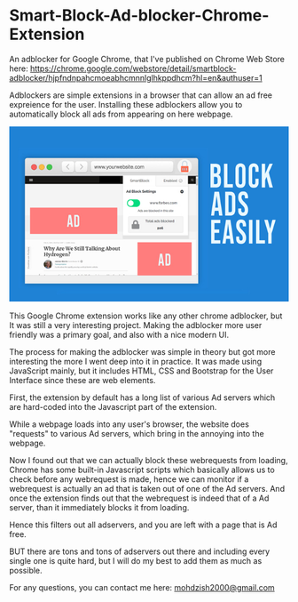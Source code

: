 # Smart-Block-Ad-blocker-Chrome-Extension

An adblocker for Google Chrome, that I've published on Chrome Web Store here:
https://chrome.google.com/webstore/detail/smartblock-adblocker/hjpfndnpahcmoeabhcmnnlglhkppdhcm?hl=en&authuser=1

Adblockers are simple extensions in a browser that can allow an ad free expreience for the user.
Installing these adblockers allow you to automatically block all ads from appearing on here webpage.

![Alt text](/img1.jpg?raw=true "SmartBlock Extension")

This Google Chrome extension works like any other chrome adblocker, but It was still a very interesting project. 
Making the adblocker more user friendly was a primary goal, and also with a nice modern UI.

The process for making the adblocker was simple in theory but got more interesting the more I went deep into it in practice. 
It was made using JavaScript mainly, but it includes HTML, CSS and Bootstrap for the User Interface since these are web elements.

First, the extension by default has a long list of various Ad servers which are hard-coded into the Javascript part of the extension.

While a webpage loads into any user's browser, the website does "requests" to various Ad servers, which bring in the annoying into the webpage.

Now I found out that we can actually block these webrequests from loading, Chrome has some built-in Javascript scripts which basically allows us to check before any webrequest is made, hence we can monitor if a webrequest is actually an ad that is taken out of one of the Ad servers. And once the extension finds out that the webrequest is indeed that of a Ad server, than it immediately blocks it from loading.

Hence this filters out all adservers, and you are left with a page that is Ad free.

BUT there are tons and tons of adservers out there and including every single one is quite hard, but I will do my best to add them as much as possible.

For any questions, you can contact me here: mohdzish2000@gmail.com
